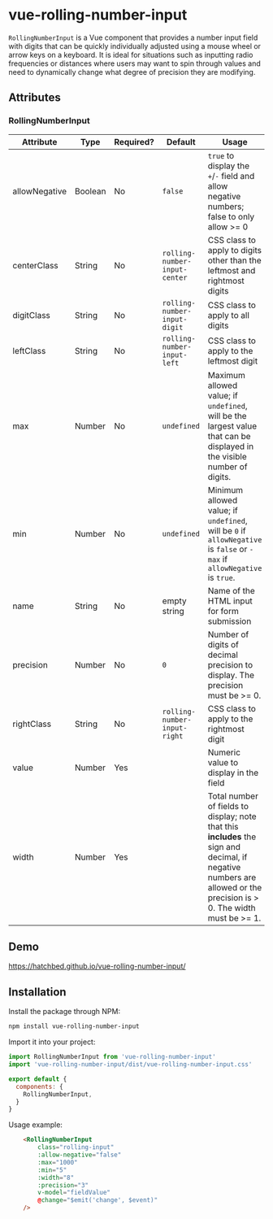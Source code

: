 # vue-rolling-number-input

`RollingNumberInput` is a Vue component that provides a number input field with digits that can be quickly
individually adjusted using a mouse wheel or arrow keys on a keyboard.  It is ideal for situations such as
inputting radio frequencies or distances where users may want to spin through values and need to dynamically
change what degree of precision they are modifying.

## Attributes

### RollingNumberInput

| Attribute     | Type    | Required? | Default                       | Usage                                                                                                                                                                 |
|---------------|---------|-----------|-------------------------------|-----------------------------------------------------------------------------------------------------------------------------------------------------------------------|
| allowNegative | Boolean | No        | `false`                       | `true` to display the `+`/`-` field and allow negative numbers; false to only allow >= 0                                                                              |
| centerClass   | String  | No        | `rolling-number-input-center` | CSS class to apply to digits other than the leftmost and rightmost digits                                                                                             |
| digitClass    | String  | No        | `rolling-number-input-digit`  | CSS class to apply to all digits                                                                                                                                      |
| leftClass     | String  | No        | `rolling-number-input-left`   | CSS class to apply to the leftmost digit                                                                                                                              |
| max           | Number  | No        | `undefined`                   | Maximum allowed value; if `undefined`, will be the largest value that can be displayed in the visible number of digits.                                               |
| min           | Number  | No        | `undefined`                   | Minimum allowed value; if `undefined`, will be `0` if `allowNegative` is `false` or `-max` if `allowNegative` is `true`.                                              |
| name          | String  | No        | empty string                  | Name of the HTML input for form submission                                                                                                                            |
| precision     | Number  | No        | `0`                           | Number of digits of decimal precision to display.  The precision must be >= 0.                                                                                        |
| rightClass    | String  | No        | `rolling-number-input-right`  | CSS class to apply to the rightmost digit                                                                                                                             |
| value         | Number  | Yes       |                               | Numeric value to display in the field                                                                                                                                 |
| width         | Number  | Yes       |                               | Total number of fields to display; note that this **includes** the sign and decimal, if negative numbers are allowed or the precision is > 0. The width must be >= 1. |

## Demo

https://hatchbed.github.io/vue-rolling-number-input/

## Installation

Install the package through NPM:
```bash
npm install vue-rolling-number-input
```

Import it into your project:

```javascript
import RollingNumberInput from 'vue-rolling-number-input'
import 'vue-rolling-number-input/dist/vue-rolling-number-input.css'

export default {
  components: {
    RollingNumberInput,
  }
}
```

Usage example:
```html
    <RollingNumberInput
        class="rolling-input"
        :allow-negative="false"
        :max="1000"
        :min="5"
        :width="8"
        :precision="3"
        v-model="fieldValue"
        @change="$emit('change', $event)"
    />
```